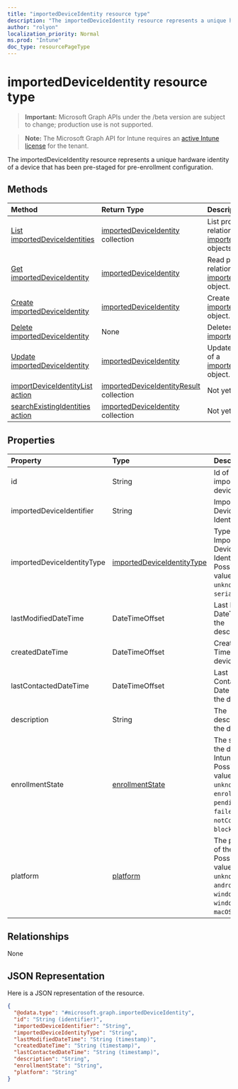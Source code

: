 ```yaml
---
title: "importedDeviceIdentity resource type"
description: "The importedDeviceIdentity resource represents a unique hardware identity of a device that has been pre-staged for pre-enrollment configuration."
author: "rolyon"
localization_priority: Normal
ms.prod: "Intune"
doc_type: resourcePageType
---
```


# importedDeviceIdentity resource type

> **Important:** Microsoft Graph APIs under the /beta version are subject to change; production use is not supported.

> **Note:** The Microsoft Graph API for Intune requires an [active Intune license](https://go.microsoft.com/fwlink/?linkid=839381) for the tenant.

The importedDeviceIdentity resource represents a unique hardware identity of a device that has been pre-staged for pre-enrollment configuration.

## Methods
|Method|Return Type|Description|
|:---|:---|:---|
|[List importedDeviceIdentities](../api/intune-enrollment-importeddeviceidentity-list.md)|[importedDeviceIdentity](../resources/intune-enrollment-importeddeviceidentity.md) collection|List properties and relationships of the [importedDeviceIdentity](../resources/intune-enrollment-importeddeviceidentity.md) objects.|
|[Get importedDeviceIdentity](../api/intune-enrollment-importeddeviceidentity-get.md)|[importedDeviceIdentity](../resources/intune-enrollment-importeddeviceidentity.md)|Read properties and relationships of the [importedDeviceIdentity](../resources/intune-enrollment-importeddeviceidentity.md) object.|
|[Create importedDeviceIdentity](../api/intune-enrollment-importeddeviceidentity-create.md)|[importedDeviceIdentity](../resources/intune-enrollment-importeddeviceidentity.md)|Create a new [importedDeviceIdentity](../resources/intune-enrollment-importeddeviceidentity.md) object.|
|[Delete importedDeviceIdentity](../api/intune-enrollment-importeddeviceidentity-delete.md)|None|Deletes a [importedDeviceIdentity](../resources/intune-enrollment-importeddeviceidentity.md).|
|[Update importedDeviceIdentity](../api/intune-enrollment-importeddeviceidentity-update.md)|[importedDeviceIdentity](../resources/intune-enrollment-importeddeviceidentity.md)|Update the properties of a [importedDeviceIdentity](../resources/intune-enrollment-importeddeviceidentity.md) object.|
|[importDeviceIdentityList action](../api/intune-enrollment-importeddeviceidentity-importdeviceidentitylist.md)|[importedDeviceIdentityResult](../resources/intune-enrollment-importeddeviceidentityresult.md) collection|Not yet documented|
|[searchExistingIdentities action](../api/intune-enrollment-importeddeviceidentity-searchexistingidentities.md)|[importedDeviceIdentity](../resources/intune-enrollment-importeddeviceidentity.md) collection|Not yet documented|

## Properties
|Property|Type|Description|
|:---|:---|:---|
|id|String|Id of the imported device identity|
|importedDeviceIdentifier|String|Imported Device Identifier|
|importedDeviceIdentityType|[importedDeviceIdentityType](../resources/intune-enrollment-importeddeviceidentitytype.md)|Type of Imported Device Identity. Possible values are: `unknown`, `imei`, `serialNumber`.|
|lastModifiedDateTime|DateTimeOffset|Last Modified DateTime of the description|
|createdDateTime|DateTimeOffset|Created Date Time of the device|
|lastContactedDateTime|DateTimeOffset|Last Contacted Date Time of the device|
|description|String|The description of the device|
|enrollmentState|[enrollmentState](../resources/intune-enrollment-enrollmentstate.md)|The state of the device in Intune. Possible values are: `unknown`, `enrolled`, `pendingReset`, `failed`, `notContacted`, `blocked`.|
|platform|[platform](../resources/intune-enrollment-platform.md)|The platform of the Device. Possible values are: `unknown`, `ios`, `android`, `windows`, `windowsMobile`, `macOS`.|

## Relationships
None

## JSON Representation
Here is a JSON representation of the resource.
<!-- {
  "blockType": "resource",
  "keyProperty": "id",
  "@odata.type": "microsoft.graph.importedDeviceIdentity"
}
-->
``` json
{
  "@odata.type": "#microsoft.graph.importedDeviceIdentity",
  "id": "String (identifier)",
  "importedDeviceIdentifier": "String",
  "importedDeviceIdentityType": "String",
  "lastModifiedDateTime": "String (timestamp)",
  "createdDateTime": "String (timestamp)",
  "lastContactedDateTime": "String (timestamp)",
  "description": "String",
  "enrollmentState": "String",
  "platform": "String"
}
```




